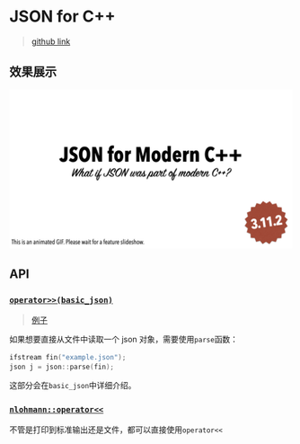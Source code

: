 # JSON for C++

> [github link](https://github.com/nlohmann/json)

## 效果展示

![json](./README.assets/json.gif)

## API

### [`operator>>(basic_json)`](https://json.nlohmann.me/api/operator_gtgt/)

> [例子](./source/1_operator>>.cpp)

如果想要直接从文件中读取一个 json 对象，需要使用`parse`函数：

```cpp
ifstream fin("example.json");
json j = json::parse(fin);
```

这部分会在`basic_json`中详细介绍。

### [`nlohmann::operator<<`](https://json.nlohmann.me/api/operator_ltlt/)

不管是打印到标准输出还是文件，都可以直接使用`operator<<`
